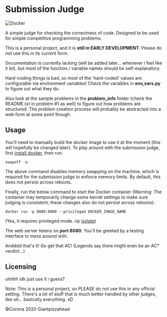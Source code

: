 # Submission Judge

![Docker](https://github.com/Giantpizzahead/submission-judge/workflows/Docker/badge.svg)

A simple judge for checking the correctness of code. Designed to be used for simple competitive programming problems.

This is a personal project, and it is **still in EARLY DEVELOPMENT**. Please do not use this in its current form.

Documentation is currently lacking (will be added later... whenever i feel like it lol), but most of the function / variable names should be self-explanatory.

Hard-coding things is bad, so most of the 'hard-coded' values are configurable via environment variables! Check the variables in **env_vars.py** to figure out what they do.

Also look at the sample problems in the **problem_info** folder (check the README.txt in problem #1 as well) to figure out how problems are structured. The problem creation process will probably be abstracted into a web form at some point though.

## Usage
You'll need to manually build the docker image to use it at the moment (this will hopefully be changed later). To play around with the submission judge, first <a href="https://docs.docker.com/get-docker/">install docker</a>, then run:
```commandline
swapoff -a
```
The above command disables memory swapping on the machine, which is required for the submission judge to enforce memory limits. By default, this does not persist across reboots.

Finally, run the below command to start the Docker container (Warning: The container may temporarily change some kernel settings to make sure judging is consistent; these changes also do not persist across reboots):
```commandline
docker run -p 8080:8080 --privileged DOCKER_IMAGE_NAME
```
(Yes, it requires privileged mode. rip <a href="https://github.com/ioi/isolate">isolate</a>)

The web server listens on **port 8080**. You'll be greeted by a testing interface to mess around with.

Andddd that's it! Go get that AC! (Legends say there might even be an AC\* verdict...)

## Licensing
uhhhh idk just use it i guess?

Note: This is a personal project, so PLEASE do not use this in any official setting. There's a lot of stuff that is much better handled by other judges, like uh... basically everything. xD

&copy;Corona 2020 Giantpizzahead
